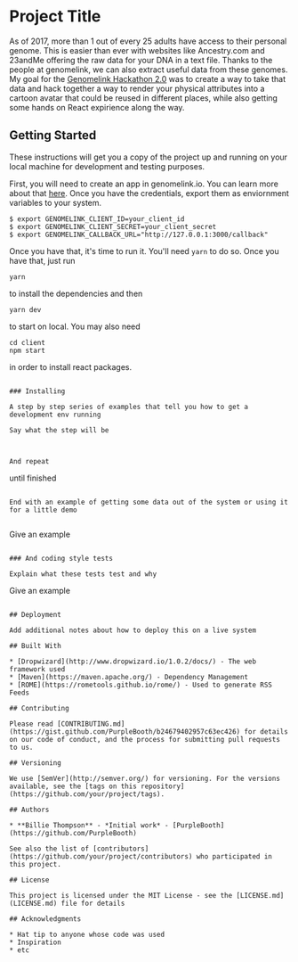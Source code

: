 # Project Title

As of 2017, more than 1 out of every 25 adults have access to their personal genome.  This is easier than ever with websites like Ancestry.com and 23andMe offering the raw data for your DNA in a text file.  Thanks to the people at genomelink, we can also extract useful data from these genomes.  My goal for the [Genomelink Hackathon 2.0](https://genomelink2.devpost.com/) was to create a way to take that data and hack together a way to render your physical attributes into a cartoon avatar that could be reused in different places, while also getting some hands on React expirience along the way.

## Getting Started

These instructions will get you a copy of the project up and running on your local machine for development and testing purposes.

First, you will need to create an app in genomelink.io.  You can learn more about that [here](https://genomelink.io/developers/docs/tutorial-oauth-example/).  Once you have the credentials, export them as enviornment variables to your system.

```
$ export GENOMELINK_CLIENT_ID=your_client_id
$ export GENOMELINK_CLIENT_SECRET=your_client_secret
$ export GENOMELINK_CALLBACK_URL="http://127.0.0.1:3000/callback"
```

Once you have that, it's time to run it.  You'll need `yarn` to do so.  Once you have that, just run
```
yarn
```
to install the dependencies and then 

```
yarn dev
```
to start on local.  You may also need
```
cd client
npm start
```
in order to install react packages.
```

### Installing

A step by step series of examples that tell you how to get a development env running

Say what the step will be



And repeat

```
until finished
```

End with an example of getting some data out of the system or using it for a little demo


```
Give an example
```

### And coding style tests

Explain what these tests test and why

```
Give an example
```

## Deployment

Add additional notes about how to deploy this on a live system

## Built With

* [Dropwizard](http://www.dropwizard.io/1.0.2/docs/) - The web framework used
* [Maven](https://maven.apache.org/) - Dependency Management
* [ROME](https://rometools.github.io/rome/) - Used to generate RSS Feeds

## Contributing

Please read [CONTRIBUTING.md](https://gist.github.com/PurpleBooth/b24679402957c63ec426) for details on our code of conduct, and the process for submitting pull requests to us.

## Versioning

We use [SemVer](http://semver.org/) for versioning. For the versions available, see the [tags on this repository](https://github.com/your/project/tags). 

## Authors

* **Billie Thompson** - *Initial work* - [PurpleBooth](https://github.com/PurpleBooth)

See also the list of [contributors](https://github.com/your/project/contributors) who participated in this project.

## License

This project is licensed under the MIT License - see the [LICENSE.md](LICENSE.md) file for details

## Acknowledgments

* Hat tip to anyone whose code was used
* Inspiration
* etc
